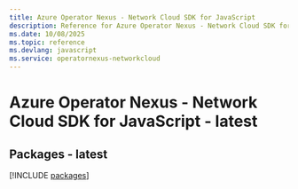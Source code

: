 ```yaml
---
title: Azure Operator Nexus - Network Cloud SDK for JavaScript
description: Reference for Azure Operator Nexus - Network Cloud SDK for JavaScript
ms.date: 10/08/2025
ms.topic: reference
ms.devlang: javascript
ms.service: operatornexus-networkcloud
---
```

# Azure Operator Nexus - Network Cloud SDK for JavaScript - latest
## Packages - latest
[!INCLUDE [packages](operator-nexus---network-cloud-index.md)]
